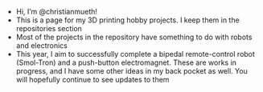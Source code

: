 - Hi, I’m @christianmueth!
- This is a page for my 3D printing hobby projects. I keep them in the repositories section
- Most of the projects in the repository have something to do with robots and electronics
- This year, I aim to successfully complete a bipedal remote-control robot (Smol-Tron) and a push-button electromagnet. These are works in progress, and I have some other ideas in my back pocket as well. You will hopefully continue to see updates to them

